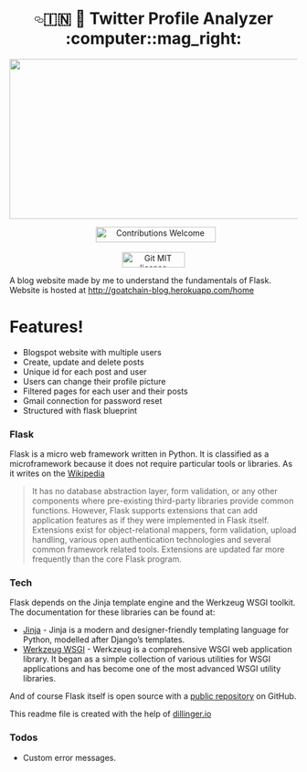 <h1 align="center"><a id="user-content--robot-go-karuna-karuna-go-warning-" class="anchor" aria-hidden="true" href="#-robot-go-karuna-karuna-go-warning-"><svg class="octicon octicon-link" viewBox="0 0 16 16" version="1.1" width="16" height="16" aria-hidden="true"><path fill-rule="evenodd" d="M4 9h1v1H4c-1.5 0-3-1.69-3-3.5S2.55 3 4 3h4c1.45 0 3 1.69 3 3.5 0 1.41-.91 2.72-2 3.25V8.59c.58-.45 1-1.27 1-2.09C10 5.22 8.98 4 8 4H4c-.98 0-2 1.22-2 2.5S3 9 4 9zm9-3h-1v1h1c1 0 2 1.22 2 2.5S13.98 12 13 12H9c-.98 0-2-1.22-2-2.5 0-.83.42-1.64 1-2.09V6.25c-1.09.53-2 1.84-2 3.25C6 11.31 7.55 13 9 13h4c1.45 0 3-1.69 3-3.5S14.5 6 13 6z"></path></svg></a><g-emoji class="g-emoji" alias="india" fallback-src="https://github.githubassets.com/images/icons/emoji/unicode/1f1ee-1f1f3.png">🇮🇳</g-emoji> <g-emoji class="g-emoji" alias="robot" fallback-src="https://github.githubassets.com/images/icons/emoji/unicode/1f916.png">🤖</g-emoji> Twitter Profile Analyzer <g-emoji class="g-emoji" alias="microbe" fallback-src="https://github.githubassets.com/images/icons/emoji/unicode/1f9a0.png">:computer:</g-emoji><g-emoji class="g-emoji" alias="warning" fallback-src="https://github.githubassets.com/images/icons/emoji/unicode/26a0.png">:mag_right:</g-emoji> </h1>

<div align="center">
<a target="_blank" rel="noopener noreferrer" href="/arghyadeep99/Go-Karuna-Go/blob/master/logo.jpg"><img src="https://cdn.ttgtmedia.com/rms/onlineImages/business_analytics-social_media_analytics.jpg" class="center" style="max-width:100%;" width="550px" height="280px"></a>
 <p></p>
<p><a href="https://www.python.org" title="Python3" rel="nofollow"><img src="https://camo.githubusercontent.com/a0d623269ff36bc9067a80c610dcdd99a408c557/68747470733a2f2f696d672e736869656c64732e696f2f62616467652f4d6164655f776974682d507974686f6e332d7265643f7374796c653d666f722d7468652d6261646765266c6f676f3d707974686f6e" alt="" data-canonical-src="https://img.shields.io/badge/Made_with-Python3-red?style=for-the-badge&amp;logo=python" style="max-width:100%;"></a>
<a href="https://code.visualstudio.com/" title="Visual Studio Code" rel="nofollow"><img src="https://camo.githubusercontent.com/1f196a70319fe0ca59e4ebc920bc5a3da87a10e8/68747470733a2f2f696d672e736869656c64732e696f2f62616467652f4944452d56697375616c5f53747564696f5f436f64652d7265643f7374796c653d666f722d7468652d6261646765266c6f676f3d76697375616c2d73747564696f2d636f6465" alt="" data-canonical-src="https://img.shields.io/badge/IDE-Visual_Studio_Code-red?style=for-the-badge&amp;logo=visual-studio-code" style="max-width:100%;"></a>
<img alt="Contributions Welcome" src="https://camo.githubusercontent.com/da04b11eb09a13269b08225b3b88851ddb705e78/68747470733a2f2f696d672e736869656c64732e696f2f62616467652f636f6e747269627574696f6e732d77656c636f6d652d677265656e3f7374796c653d666c6174" data-canonical-src="https://img.shields.io/badge/contributions-welcome-green?style=flat" style="max-width:100%;" width="210px" height="27"></a>

<a href="https://github.com/VirtualGoat/Twitter-Profile-Analyzer/blob/master/LICENSE"><img alt="Git MIT license" src="https://camo.githubusercontent.com/69f3027fc0ac656aa92d4f90937b48a5357d218f/68747470733a2f2f696d672e736869656c64732e696f2f6769746875622f6c6963656e73652f48617273684b617061646961322f6769745f6261736963733f7374796c653d666c6174" data-canonical-src="https://img.shields.io/github/license/HarshKapadia2/git_basics?style=flat" style="max-width:100%;" width="110px" height="27"></a>

</div>


A blog website made by me to understand the fundamentals of Flask. 
<br>
Website is hosted at http://goatchain-blog.herokuapp.com/home
</br>
# Features!

  - Blogspot website with multiple users
  - Create, update and delete posts
  - Unique id for each post and user
  - Users can change their profile picture
  - Filtered pages for each user and their posts
  - Gmail connection for password reset
  - Structured with flask blueprint

### Flask
Flask is a micro web framework written in Python. It is classified as a microframework because it does not require particular tools or libraries.  As it writes on the [Wikipedia][wiki]

>It has no database abstraction layer, form validation, or any other components where pre-existing third-party libraries provide common functions. 
>However, Flask supports extensions that can add application features as if they were implemented in Flask itself. 
>Extensions exist for object-relational mappers, form validation, upload handling, various open authentication technologies and several common framework related tools. Extensions are updated far more frequently than the core Flask program.

### Tech

Flask depends on the Jinja template engine and the Werkzeug WSGI toolkit. The documentation for these libraries can be found at:

* [Jinja] - Jinja is a modern and designer-friendly templating language for Python, modelled after Django’s templates.
* [Werkzeug WSGI] - Werkzeug is a comprehensive WSGI web application library. It began as a simple collection of various utilities for WSGI applications and has become one of the most advanced WSGI utility libraries.


And of course Flask itself is open source with a [public repository][Flask] on GitHub.

This readme file is created with the help of [dillinger.io][Dillinger] 


### Todos

 - Custom error messages.


[//]: # (These are reference links used in the body of this note and get stripped out when the markdown processor does its job. There is no need to format nicely because it shouldn't be seen. Thanks SO - http://stackoverflow.com/questions/4823468/store-comments-in-markdown-syntax)


   [Flask]: <https://github.com/pallets/flask/>
   [Jinja]: <https://jinja.palletsprojects.com/en/2.11.x/>
   [Werkzeug WSGI]: <https://werkzeug.palletsprojects.com/en/1.0.x/>
   [wiki]: <https://en.wikipedia.org/wiki/Flask_(web_framework)>
   [Dillinger]: <https://dillinger.io/>
   [corey]: <https://www.youtube.com/channel/UCCezIgC97PvUuR4_gbFUs5g>
   
